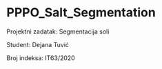 # PPPO_Salt_Segmentation

Projektni zadatak: Segmentacija soli

Student: Dejana Tuvić

Broj indeksa: IT63/2020
